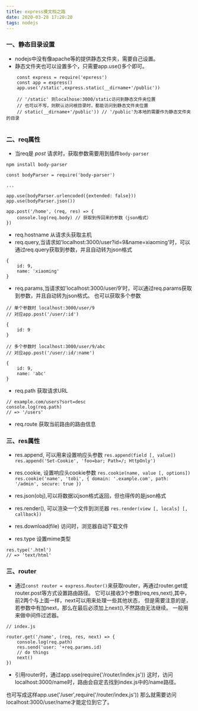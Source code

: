 ```yaml
---
title: express摸文档之路
date: 2020-03-28 17:20:20
tags: nodejs
---
```



### 一、静态目录设置 ###

- nodejs中没有像apache等的提供静态文件夹，需要自己设置。
- 静态文件夹也可以设置多个，只需要app.use()多个即可。

```
	const express = require('epxress')
	const app = express()
	app.use('/static',express.static(__dirname+'/public'))

	// '/static' 则localhose:3000/static访问到静态文件夹位置
	// 也可以不写，则默认访问根目录时，都能访问到静态文件夹位置
	// static(__dirname+'/public')) // '/public'为本地的需要作为静态文件夹的目录


```

<!-- more -->


### 二、req属性 ###

- 当req是 *post* 请求时，获取参数需要用到插件`body-parser`
```
npm install body-parser

const bodyParser = require('body-parser')

...

app.use(bodyParser.urlencoded({extended: false}))
app.use(bodyParser.json())

app.post('/home', (req, res) => {
	console.log(req.body) // 获取到传回来的参数（json格式）
})

```

- req.hostname 从请求头获取主机
- req.query,当请求如'localhost:3000/user?id=9&name=xiaoming'时，可以通过req.query获取到参数，并且自动转为json格式
```
{
	id: 9,
	name: 'xiaoming'
}
```
- req.params,当请求如'localhost:3000/user/9'时，可以通过req.params获取到参数，并且自动转为json格式。
也可以获取多个参数
```
// 单个参数时 localhost:3000/user/9
// 对应app.post('/user/:id')

{
	id: 9
}

// 多个参数时 localhost:3000/user/9/abc
// 对应app.post('/user/:id/:name')

{
	id: 9,
	name: 'abc'
}

```
- req.path 获取请求URL

```
// example.com/users?sort=desc
console.log(req.path)
// => '/users'
```
- req.route 获取当前路由的路由信息



### 三、res属性 ###

- res.append, 可以用来设置响应头参数 `res.append(field [, value])`
`res.append('Set-Cookie', 'foo=bar; Path=/; HttpOnly')`

- res.cookie, 设置响应头cookie参数 `res.cookie(name, value [, options])`
`res.cookie('name', 'tobi', { domain: '.example.com', path: '/admin', secure: true })`

- res.json(obj),可以将数据以json格式返回，但也得传的是json格式

- res.render(), 可以渲染一个文件到浏览器 `res.render(view [, locals] [, callback])`
- res.download(file) 访问时，浏览器自动下载文件
- res.type 设置mime类型
```
res.type('.html')
// => 'text/html'
```


### 三、router

- 通过`const router = express.Router()`来获取router，再通过router.get或router.post等方式设置路由路径。
它可以接收3个参数(req,res,next),其中，前2两个与上面一样，next可以用来处理一些其他状态，
但是需要注意的是，若参数中有加next，那么在最后必须加上next(),不然路由无法继续。
一般用来做中间件过滤器。
```
// index.js

router.get('/name', (req, res, next) => {
	console.log(req.path)
	res.send('user: '+req.params.id)
	// do things
	next()
})

```
- 引用router时，通过app.use(require('/router/index.js'))
这时，访问localhost:3000/name时，路由会自定去找到index.js中的/name路径。

也可写成这样app.use('/user',require('/router/index.js'))
那么就需要访问localhost:3000/user/name才能定位到它了。